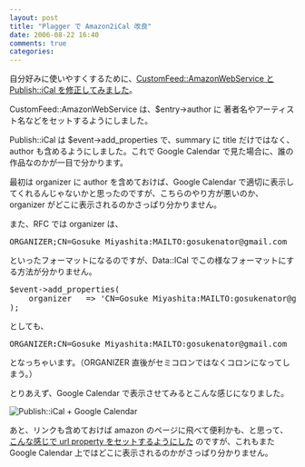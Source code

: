 ```yaml
---
layout: post
title: "Plagger で Amazon2iCal 改良"
date: 2006-08-22 16:40
comments: true
categories: 
---
```

<p>
自分好みに使いやすくするために、<a class="ext-link" href="http://trac.mizzy.org/public/changeset/230"><span class="icon"></span>CustomFeed::AmazonWebService と Publish::iCal を修正してみました</a>。
</p>
<p>
CustomFeed::AmazonWebService は、$entry->author に 著者名やアーティスト名などをセットするようにしました。
</p>
<p>
Publish::iCal は $event->add_properties で、summary に title だけではなく、author も含めるようにしました。これで Google Calendar で見た場合に、誰の作品なのかが一目で分かります。
</p>
<p>
最初は organizer に author を含めておけば、Google Calendar で適切に表示してくれるんじゃないかと思ったのですが、こちらのやり方が悪いのか、organizer がどこに表示されるのかさっぱり分かりません。
</p>
<p>
また、RFC では organizer は、
</p>
<pre class="wiki">
ORGANIZER;CN=Gosuke Miyashita:MAILTO:gosukenator@gmail.com
</pre>
<p>
といったフォーマットになるのですが、Data::ICal でこの様なフォーマットにする方法が分かりません。
</p>
<pre class="wiki">
$event->add_properties(
    organizer   => 'CN=Gosuke Miyashita:MAILTO:gosukenator@gmail.com',
);
</pre>
<p>
としても、
</p>
<pre class="wiki">
ORGANIZER<strong>:</strong>CN=Gosuke Miyashita:MAILTO:gosukenator@gmail.com
</pre>
<p>
となっちゃいます。（ORGANIZER 直後がセミコロンではなくコロンになってしまう。）
</p>
<p>
とりあえず、Google Calendar で表示させてみるとこんな感じになりました。
</p>
<p>
<img src="http://mizzy.org/img/gcal2.jpg" alt="Publish::iCal + Google Calendar" />
</p>
<p>
あと、リンクも含めておけば amazon のページに飛べて便利かも、と思って、<a class="ext-link" href="http://trac.mizzy.org/public/changeset/231"><span class="icon"></span>こんな感じで url property をセットするようにした</a> のですが、これもまた Google Calendar 上ではどこに表示されるのかがさっぱり分かりません。
 
</p>